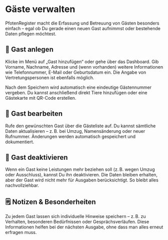 # Gäste verwalten

PfotenRegister macht die Erfassung und Betreuung von Gästen besonders einfach – egal ob Du gerade einen neuen Gast aufnimmst oder bestehende Daten pflegen möchtest.

## 📝 Gast anlegen

Klicke im Menü auf „Gast hinzufügen“ oder gehe über das Dashboard. Gib Vorname, Nachname, Adresse und (wenn vorhanden) weitere Informationen wie Telefonnummer, E-Mail oder Geburtsdatum ein. Die Angabe von Vertretungspersonen ist ebenfalls möglich.

Nach dem Speichern wird automatisch eine eindeutige Gästennummer vergeben. Du kannst anschließend direkt Tiere hinzufügen oder eine Gästekarte mit QR-Code erstellen.

## 👤 Gast bearbeiten

Rufe den gewünschten Gast über die Gästeliste auf. Du kannst sämtliche Daten aktualisieren – z. B. bei Umzug, Namensänderung oder neuer Rufnummer. Änderungen werden automatisch gespeichert und dokumentiert.

## 🛑 Gast deaktivieren

Wenn ein Gast keine Leistungen mehr beziehen soll (z. B. wegen Umzug oder Ausschluss), kannst Du ihn deaktivieren. Die Daten bleiben erhalten, aber der Gast wird nicht mehr für Ausgaben berücksichtigt. So bleibt alles nachvollziehbar.

## 🗒️ Notizen & Besonderheiten

Zu jedem Gast lassen sich individuelle Hinweise speichern – z. B. zu Verhalten, besonderen Bedürfnissen oder Gesprächsverläufen. Diese Informationen helfen bei der nächsten Ausgabe, ohne dass man alles erneut erfragen muss.

